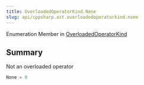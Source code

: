 ```yaml
---
title: OverloadedOperatorKind.None
slug: api/cppsharp.ast.overloadedoperatorkind.none
---
```

Enumeration Member in [OverloadedOperatorKind](/api/cppsharp/ast/overloadedoperatorkind)

## Summary

Not an overloaded operator

```csharp
None = 0
```

